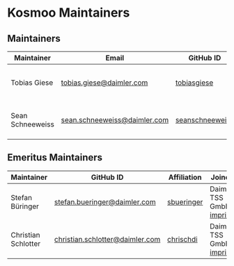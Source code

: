 <!-- SPDX-License-Identifier: MIT --->
# Kosmoo Maintainers

## Maintainers

| Maintainer          | Email                             | GitHub ID                                   | Affiliation                                                                                       | Joined     |
|---------------------|-----------------------------------|---------------------------------------------|---------------------------------------------------------------------------------------------------|------------|
| Tobias Giese        | <tobias.giese@daimler.com>        | [tobiasgiese](https://github.com/tobiasgiese)         | Daimler TSS GmbH, [imprint](https://github.com/Daimler/daimler-foss/blob/master/PROVIDER_INFORMATION.md) | 2022-03-18 |
| Sean Schneeweiss    | <sean.schneeweiss@daimler.com>    | [seanschneeweiss](https://github.com/seanschneeweiss) | Daimler TSS GmbH, [imprint](https://github.com/Daimler/daimler-foss/blob/master/PROVIDER_INFORMATION.md) | 2022-03-18 |



## Emeritus Maintainers

| Maintainer | GitHub ID | Affiliation | Joined | Left |
|------------|-----------|-------------|--------|------|
| Stefan Büringer     | <stefan.bueringer@daimler.com>    | [sbueringer](https://github.com/sbueringer) | Daimler TSS GmbH, [imprint](https://github.com/Daimler/daimler-foss/blob/master/LEGAL_IMPRINT.md) | -          | 2021-06-30 |
| Christian Schlotter | <christian.schlotter@daimler.com> | [chrischdi](https://github.com/chrischdi)   | Daimler TSS GmbH, [imprint](https://github.com/Daimler/daimler-foss/blob/master/LEGAL_IMPRINT.md) | 2019-08-07 | 2022-03-31 |
